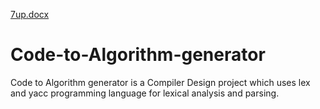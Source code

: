 [7up.docx](https://github.com/kkeyan931/Code-to-Algorithm-generator/files/14387557/7up.docx)
# Code-to-Algorithm-generator
Code to Algorithm generator is a Compiler Design project which uses lex and yacc programming language for lexical analysis and parsing.
